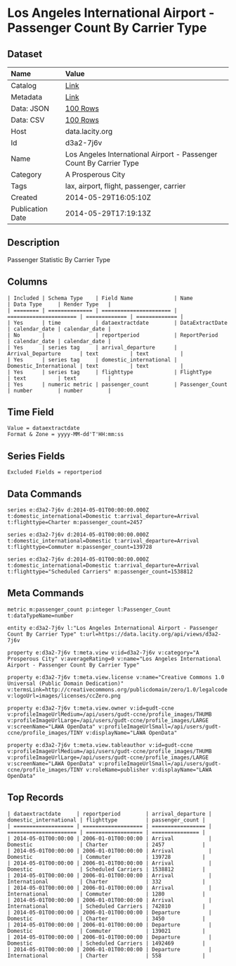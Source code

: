 # Los Angeles International Airport - Passenger Count By Carrier Type

## Dataset

| Name | Value |
| :--- | :---- |
| Catalog | [Link](https://catalog.data.gov/dataset/los-angeles-international-airport-passenger-count-by-carrier-type-1182c) |
| Metadata | [Link](https://data.lacity.org/api/views/d3a2-7j6v) |
| Data: JSON | [100 Rows](https://data.lacity.org/api/views/d3a2-7j6v/rows.json?max_rows=100) |
| Data: CSV | [100 Rows](https://data.lacity.org/api/views/d3a2-7j6v/rows.csv?max_rows=100) |
| Host | data.lacity.org |
| Id | d3a2-7j6v |
| Name | Los Angeles International Airport - Passenger Count By Carrier Type |
| Category | A Prosperous City |
| Tags | lax, airport, flight, passenger, carrier |
| Created | 2014-05-29T16:05:10Z |
| Publication Date | 2014-05-29T17:19:13Z |

## Description

Passenger Statistic By Carrier Type

## Columns

```ls
| Included | Schema Type    | Field Name             | Name                   | Data Type     | Render Type   |
| ======== | ============== | ====================== | ====================== | ============= | ============= |
| Yes      | time           | dataextractdate        | DataExtractDate        | calendar_date | calendar_date |
| No       |                | reportperiod           | ReportPeriod           | calendar_date | calendar_date |
| Yes      | series tag     | arrival_departure      | Arrival_Departure      | text          | text          |
| Yes      | series tag     | domestic_international | Domestic_International | text          | text          |
| Yes      | series tag     | flighttype             | FlightType             | text          | text          |
| Yes      | numeric metric | passenger_count        | Passenger_Count        | number        | number        |
```

## Time Field

```ls
Value = dataextractdate
Format & Zone = yyyy-MM-dd'T'HH:mm:ss
```

## Series Fields

```ls
Excluded Fields = reportperiod
```

## Data Commands

```ls
series e:d3a2-7j6v d:2014-05-01T00:00:00.000Z t:domestic_international=Domestic t:arrival_departure=Arrival t:flighttype=Charter m:passenger_count=2457

series e:d3a2-7j6v d:2014-05-01T00:00:00.000Z t:domestic_international=Domestic t:arrival_departure=Arrival t:flighttype=Commuter m:passenger_count=139728

series e:d3a2-7j6v d:2014-05-01T00:00:00.000Z t:domestic_international=Domestic t:arrival_departure=Arrival t:flighttype="Scheduled Carriers" m:passenger_count=1538812
```

## Meta Commands

```ls
metric m:passenger_count p:integer l:Passenger_Count t:dataTypeName=number

entity e:d3a2-7j6v l:"Los Angeles International Airport - Passenger Count By Carrier Type" t:url=https://data.lacity.org/api/views/d3a2-7j6v

property e:d3a2-7j6v t:meta.view v:id=d3a2-7j6v v:category="A Prosperous City" v:averageRating=0 v:name="Los Angeles International Airport - Passenger Count By Carrier Type"

property e:d3a2-7j6v t:meta.view.license v:name="Creative Commons 1.0 Universal (Public Domain Dedication)" v:termsLink=http://creativecommons.org/publicdomain/zero/1.0/legalcode v:logoUrl=images/licenses/ccZero.png

property e:d3a2-7j6v t:meta.view.owner v:id=gudt-ccne v:profileImageUrlMedium=/api/users/gudt-ccne/profile_images/THUMB v:profileImageUrlLarge=/api/users/gudt-ccne/profile_images/LARGE v:screenName="LAWA OpenData" v:profileImageUrlSmall=/api/users/gudt-ccne/profile_images/TINY v:displayName="LAWA OpenData"

property e:d3a2-7j6v t:meta.view.tableauthor v:id=gudt-ccne v:profileImageUrlMedium=/api/users/gudt-ccne/profile_images/THUMB v:profileImageUrlLarge=/api/users/gudt-ccne/profile_images/LARGE v:screenName="LAWA OpenData" v:profileImageUrlSmall=/api/users/gudt-ccne/profile_images/TINY v:roleName=publisher v:displayName="LAWA OpenData"
```

## Top Records

```ls
| dataextractdate     | reportperiod        | arrival_departure | domestic_international | flighttype         | passenger_count | 
| =================== | =================== | ================= | ====================== | ================== | =============== | 
| 2014-05-01T00:00:00 | 2006-01-01T00:00:00 | Arrival           | Domestic               | Charter            | 2457            | 
| 2014-05-01T00:00:00 | 2006-01-01T00:00:00 | Arrival           | Domestic               | Commuter           | 139728          | 
| 2014-05-01T00:00:00 | 2006-01-01T00:00:00 | Arrival           | Domestic               | Scheduled Carriers | 1538812         | 
| 2014-05-01T00:00:00 | 2006-01-01T00:00:00 | Arrival           | International          | Charter            | 332             | 
| 2014-05-01T00:00:00 | 2006-01-01T00:00:00 | Arrival           | International          | Commuter           | 1280            | 
| 2014-05-01T00:00:00 | 2006-01-01T00:00:00 | Arrival           | International          | Scheduled Carriers | 742810          | 
| 2014-05-01T00:00:00 | 2006-01-01T00:00:00 | Departure         | Domestic               | Charter            | 3450            | 
| 2014-05-01T00:00:00 | 2006-01-01T00:00:00 | Departure         | Domestic               | Commuter           | 139021          | 
| 2014-05-01T00:00:00 | 2006-01-01T00:00:00 | Departure         | Domestic               | Scheduled Carriers | 1492469         | 
| 2014-05-01T00:00:00 | 2006-01-01T00:00:00 | Departure         | International          | Charter            | 558             | 
```